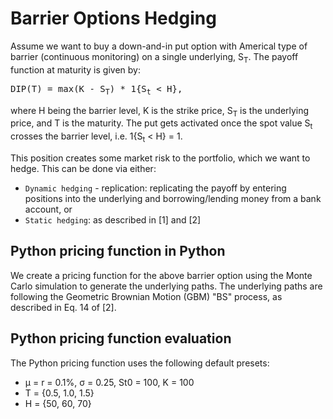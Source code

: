 # Barrier Options Hedging

Assume we want to buy a down-and-in put option with Americal type of barrier (continuous monitoring) on a single underlying, S<sub>T</sub>. The payoff function at maturity is given by:

<pre>
DIP(T) = max(K - S<sub>T</sub>) * 1{S<sub>t</sub> < H},
</pre>

where H being the barrier level, K is the strike price, S<sub>T</sub> is the underlying price, and T is the maturity. The put gets activated once the spot value S<sub>t</sub> crosses the barrier level, i.e. 1{S<sub>t</sub> < H} = 1.

This position creates some market risk to the portfolio, which we want to hedge. This can be done via either:

* `Dynamic hedging` - replication: replicating the payoff by entering positions into the underlying and borrowing/lending money from a bank account, or
* `Static hedging`: as described in [1] and [2]

## Python pricing function in Python

We create a pricing function for the above barrier option using the Monte Carlo simulation to generate the underlying paths. The underlying paths are following the Geometric Brownian Motion (GBM) "BS" process, as described in Eq. 14 of [2].

## Python pricing function evaluation

The Python pricing function uses the following default presets:

* µ = r = 0.1%, σ = 0.25, St0 = 100, K = 100
* T = {0.5, 1.0, 1.5}
* H = {50, 60, 70}

